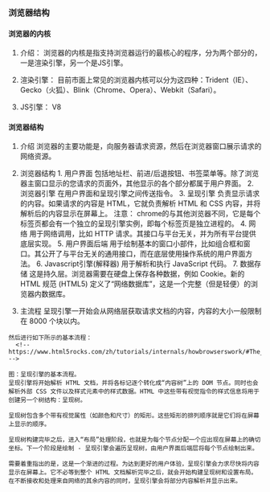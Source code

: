 ### 浏览器结构
  #### 浏览器的内核
  1. 介绍：
    浏览器的内核是指支持浏览器运行的最核心的程序，分为两个部分的，一是渲染引擎，另一个是JS引擎。

  2. 渲染引擎：
    目前市面上常见的浏览器内核可以分为这四种：Trident（IE）、Gecko（火狐）、Blink（Chrome、Opera）、Webkit（Safari）。

  3. JS引擎：
    V8

  #### 浏览器结构
  1. 介绍
    浏览器的主要功能是，向服务器请求资源，然后在浏览器窗口展示请求的网络资源。
  
  2. 浏览器结构
    1. 用户界面
        包括地址栏、前进/后退按钮、书签菜单等。除了浏览器主窗口显示的您请求的页面外，其他显示的各个部分都属于用户界面。
    2. 浏览器引擎
        在用户界面和呈现引擎之间传送指令。
    3. 呈现引擎
        负责显示请求的内容。如果请求的内容是 HTML，它就负责解析 HTML 和 CSS 内容，并将解析后的内容显示在屏幕上。
        注意：
          chrome的与其他浏览器不同，它是每个标签页都会有一个独立的呈现引擎实例，即每个标签页是独立进程的。
    4. 网络
        用于网络调用，比如 HTTP 请求。其接口与平台无关，并为所有平台提供底层实现。
    5. 用户界面后端
        用于绘制基本的窗口小部件，比如组合框和窗口。其公开了与平台无关的通用接口，而在底层使用操作系统的用户界面方法。
    6. Javascript引擎(解释器)
        用于解析和执行 JavaScript 代码。
    7. 数据存储
        这是持久层。浏览器需要在硬盘上保存各种数据，例如 Cookie。新的 HTML 规范 (HTML5) 定义了“网络数据库”，这是一个完整（但是轻便）的浏览器内数据库。

  3. 主流程
    呈现引擎一开始会从网络层获取请求文档的内容，内容的大小一般限制在 8000 个块以内。

    然后进行如下所示的基本流程：
      <!-- https://www.html5rocks.com/zh/tutorials/internals/howbrowserswork/#The_main_flow -->

    图：呈现引擎的基本流程。
    呈现引擎将开始解析 HTML 文档，并将各标记逐个转化成“内容树”上的 DOM 节点。同时也会解析外部 CSS 文件以及样式元素中的样式数据。HTML 中这些带有视觉指令的样式信息将用于创建另一个树结构：呈现树。

    呈现树包含多个带有视觉属性（如颜色和尺寸）的矩形。这些矩形的排列顺序就是它们将在屏幕上显示的顺序。

    呈现树构建完毕之后，进入“布局”处理阶段，也就是为每个节点分配一个应出现在屏幕上的确切坐标。下一个阶段是绘制 - 呈现引擎会遍历呈现树，由用户界面后端层将每个节点绘制出来。

    需要着重指出的是，这是一个渐进的过程。为达到更好的用户体验，呈现引擎会力求尽快将内容显示在屏幕上。它不必等到整个 HTML 文档解析完毕之后，就会开始构建呈现树和设置布局。在不断接收和处理来自网络的其余内容的同时，呈现引擎会将部分内容解析并显示出来。
    

      